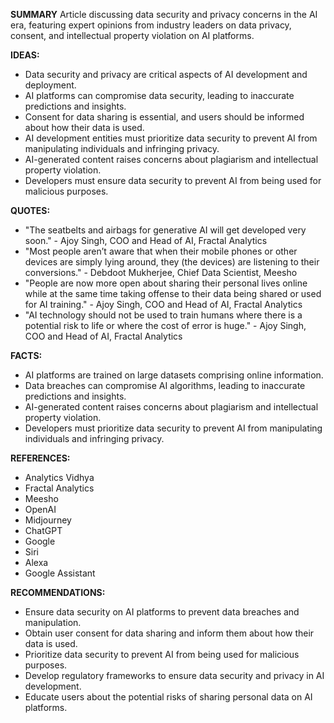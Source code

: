 **SUMMARY**
Article discussing data security and privacy concerns in the AI era, featuring expert opinions from industry leaders on data privacy, consent, and intellectual property violation on AI platforms.

**IDEAS:**
* Data security and privacy are critical aspects of AI development and deployment.
* AI platforms can compromise data security, leading to inaccurate predictions and insights.
* Consent for data sharing is essential, and users should be informed about how their data is used.
* AI development entities must prioritize data security to prevent AI from manipulating individuals and infringing privacy.
* AI-generated content raises concerns about plagiarism and intellectual property violation.
* Developers must ensure data security to prevent AI from being used for malicious purposes.

**QUOTES:**
* "The seatbelts and airbags for generative AI will get developed very soon." - Ajoy Singh, COO and Head of AI, Fractal Analytics
* "Most people aren’t aware that when their mobile phones or other devices are simply lying around, they (the devices) are listening to their conversions." - Debdoot Mukherjee, Chief Data Scientist, Meesho
* "People are now more open about sharing their personal lives online while at the same time taking offense to their data being shared or used for AI training." - Ajoy Singh, COO and Head of AI, Fractal Analytics
* "AI technology should not be used to train humans where there is a potential risk to life or where the cost of error is huge." - Ajoy Singh, COO and Head of AI, Fractal Analytics

**FACTS:**
* AI platforms are trained on large datasets comprising online information.
* Data breaches can compromise AI algorithms, leading to inaccurate predictions and insights.
* AI-generated content raises concerns about plagiarism and intellectual property violation.
* Developers must prioritize data security to prevent AI from manipulating individuals and infringing privacy.

**REFERENCES:**
* Analytics Vidhya
* Fractal Analytics
* Meesho
* OpenAI
* Midjourney
* ChatGPT
* Google
* Siri
* Alexa
* Google Assistant

**RECOMMENDATIONS:**
* Ensure data security on AI platforms to prevent data breaches and manipulation.
* Obtain user consent for data sharing and inform them about how their data is used.
* Prioritize data security to prevent AI from being used for malicious purposes.
* Develop regulatory frameworks to ensure data security and privacy in AI development.
* Educate users about the potential risks of sharing personal data on AI platforms.
